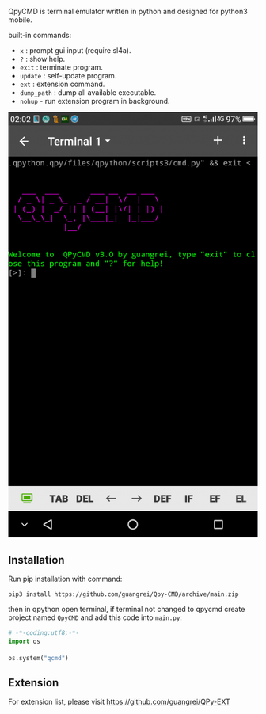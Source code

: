 QpyCMD is terminal emulator written in python and designed for python3 mobile.

built-in commands:
 -  `x`                         :  prompt gui input (require sl4a).
 -  `?`                         :  show help.
 -  `exit`                     :  terminate program.
 -  `update`               :  self-update program.
 -  `ext`                      :  extension command.
 -  `dump_path`        : dump all available executable.
  - `nohup` - run extension program in background.

![Screenshot](screenshot.png)

## Installation

Run pip installation with command:
```
pip3 install https://github.com/guangrei/Qpy-CMD/archive/main.zip
```
then in qpython open terminal, if terminal not changed to qpycmd create project named `QpyCMD` and add this code into `main.py`:

```python
# -*-coding:utf8;-*-
import os

os.system("qcmd")
```

## Extension

For extension list, please visit https://github.com/guangrei/QPy-EXT